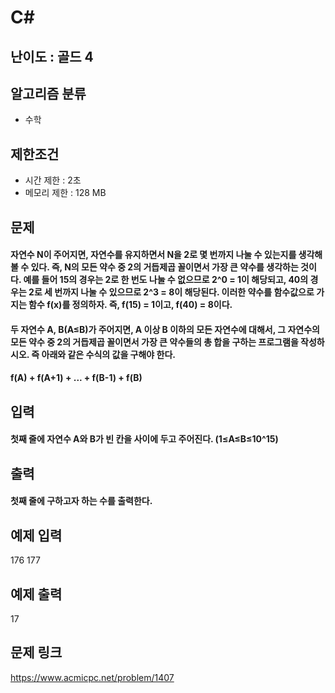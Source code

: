# C#

## 난이도 : 골드 4

## 알고리즘 분류
  - 수학

## 제한조건
  - 시간 제한 : 2초
  - 메모리 제한 : 128 MB

## 문제
#### 자연수 N이 주어지면, 자연수를 유지하면서 N을 2로 몇 번까지 나눌 수 있는지를 생각해 볼 수 있다. 즉, N의 모든 약수 중 2의 거듭제곱 꼴이면서 가장 큰 약수를 생각하는 것이다. 예를 들어 15의 경우는 2로 한 번도 나눌 수 없으므로 2^0 = 1이 해당되고, 40의 경우는 2로 세 번까지 나눌 수 있으므로 2^3 = 8이 해당된다. 이러한 약수를 함수값으로 가지는 함수 f(x)를 정의하자. 즉, f(15) = 1이고, f(40) = 8이다.
#### 두 자연수 A, B(A≤B)가 주어지면, A 이상 B 이하의 모든 자연수에 대해서, 그 자연수의 모든 약수 중 2의 거듭제곱 꼴이면서 가장 큰 약수들의 총 합을 구하는 프로그램을 작성하시오. 즉 아래와 같은 수식의 값을 구해야 한다.
#### f(A) + f(A+1) + ... + f(B-1) + f(B)

## 입력
#### 첫째 줄에 자연수 A와 B가 빈 칸을 사이에 두고 주어진다. (1≤A≤B≤10^15)

## 출력
#### 첫째 줄에 구하고자 하는 수를 출력한다.

## 예제 입력
176 177<br/>

## 예제 출력
17<br/>

## 문제 링크
https://www.acmicpc.net/problem/1407